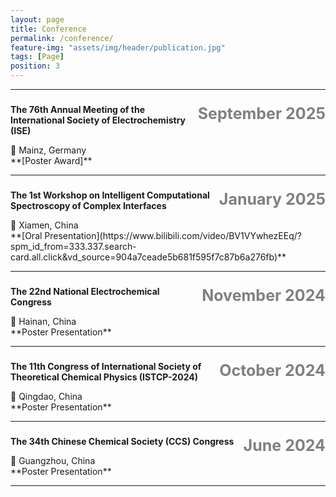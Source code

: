 ```yaml
---
layout: page
title: Conference
permalink: /conference/
feature-img: "assets/img/header/publication.jpg"
tags: [Page]
position: 3
---
```



---

###  <span style="float: right;font-size: 25px; font-weight: bold; color: gray;">**September 2025**</span>  
**The 76th Annual Meeting of the International Society of Electrochemistry (ISE)** 
<div>📍 Mainz, Germany</div> 
**[Poster Award]** 

---

###  <span style="float: right;font-size: 25px; font-weight: bold; color: gray;">**January 2025**</span>  
**The 1st Workshop on Intelligent Computational Spectroscopy of Complex Interfaces** 
<div>📍 Xiamen, China</div> 
**[Oral Presentation](https://www.bilibili.com/video/BV1VYwhezEEq/?spm_id_from=333.337.search-card.all.click&vd_source=904a7ceade5b681f595f7c87b6a276fb)** 

---

###  <span style="float: right;font-size: 25px; font-weight: bold; color: gray;">**November 2024**</span>   
**The 22nd National Electrochemical Congress**
<div>📍 Hainan, China</div>
**Poster Presentation** 

---

###  <span style="float: right;font-size: 25px; font-weight: bold; color: gray;">**October 2024**</span>  
**The 11th Congress of International Society of Theoretical Chemical Physics (ISTCP-2024)**
<div>📍 Qingdao, China</div> 
**Poster Presentation** 

---

###  <span style="float: right;font-size: 25px; font-weight: bold; color: gray;">**June 2024**</span>   
**The 34th Chinese Chemical Society (CCS) Congress** 
<div>📍 Guangzhou, China</div> 
**Poster Presentation** 

---


